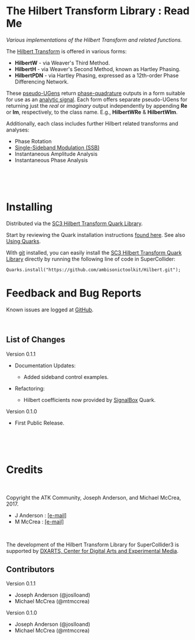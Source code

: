 The Hilbert Transform Library : Read Me
========================
_Various implementations of the Hilbert Transform and related functions._


The [Hilbert Transform](https://en.wikipedia.org/wiki/Hilbert_transform) is
offered in various forms:

* __HilbertW__ - via Weaver's Third Method.
* __HilbertH__ - via Weaver's Second Method, known as Hartley Phasing.
* __HilbertPDN__ - via Hartley Phasing, expressed as a 12th-order Phase
Differencing Network.

These
[pseudo-UGens](http://doc.sccode.org/Guides/WritingUGens.html#Pseudo-UGens)
return
[phase-quadrature](https://ccrma.stanford.edu/~jos/st/In_Phase_Quadrature_Sinusoidal.html)
outputs in a form suitable for use as an
[analytic signal](https://ccrma.stanford.edu/~jos/st/Analytic_Signals_Hilbert_Transform.html).
Each form offers separate pseudo-UGens for returning just the _real_ or
_imaginary_ output independently by appending __Re__ or __Im__, respectively,
to the class name. E.g., __HilbertWRe__ & __HilbertWIm__.

Additionally, each class includes further Hilbert related transforms and
analyses:
* Phase Rotation
* [Single-Sideband Modulation (SSB)](https://en.wikipedia.org/wiki/Single-sideband_modulation)
* Instantaneous Amplitude Analysis
* Instantaneous Phase Analysis


&nbsp;

&nbsp;

Installing
==========

Distributed via the
[SC3 Hilbert Transform Quark Library](https://github.com/ambisonictoolkit/Hilbert).

Start by reviewing the Quark installation instructions
[found here](https://github.com/supercollider-quarks/quarks#installing). See
also [Using Quarks](http://doc.sccode.org/Guides/UsingQuarks.html).

With [git](https://git-scm.com/) installed, you can easily install the
[SC3 Hilbert Transform Quark Library](https://github.com/ambisonictoolkit/Hilbert)
directly by running the following line of code in SuperCollider:

    Quarks.install("https://github.com/ambisonictoolkit/Hilbert.git");



Feedback and Bug Reports
========================

Known issues are logged at
[GitHub](https://github.com/ambisonictoolkit/Hilbert/issues).

&nbsp;


List of Changes
---------------

Version 0.1.1

* Documentation Updates:
    * Added sideband control examples.

*  Refactoring:
    * Hilbert coefficients now provided by [SignalBox](https://github.com/ambisonictoolkit/SignalBox) Quark.


Version 0.1.0

* First Public Release.


&nbsp;

&nbsp;

Credits
=======

&nbsp;

Copyright the ATK Community, Joseph Anderson, and Michael McCrea, 2017.

* J Anderson : [[e-mail]](mailto:joanders[at]uw.edu)
* M McCrea : [[e-mail]](mailto:mtm5[at]uw.edu)

&nbsp;

The development of the Hilbert Transform Library for SuperCollider3 is
supported by
[DXARTS, Center for Digital Arts and Experimental Media](https://dxarts.washington.edu/).


Contributors
------------

Version 0.1.1
*  Joseph Anderson (@joslloand)
*  Michael McCrea (@mtmccrea)

Version 0.1.0
*  Joseph Anderson (@joslloand)
*  Michael McCrea (@mtmccrea)

